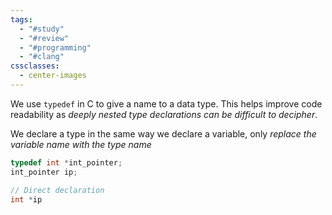 ```yaml
---
tags:
  - "#study"
  - "#review"
  - "#programming"
  - "#clang"
cssclasses:
  - center-images
---
```

We use `typedef` in C to give a name to a data type. This helps improve code readability as *deeply nested type declarations can be difficult to decipher*. 

We declare a type in the same way we declare a variable, only *replace the variable name with the type name*


```c
typedef int *int_pointer;
int_pointer ip;

// Direct declaration
int *ip

```
